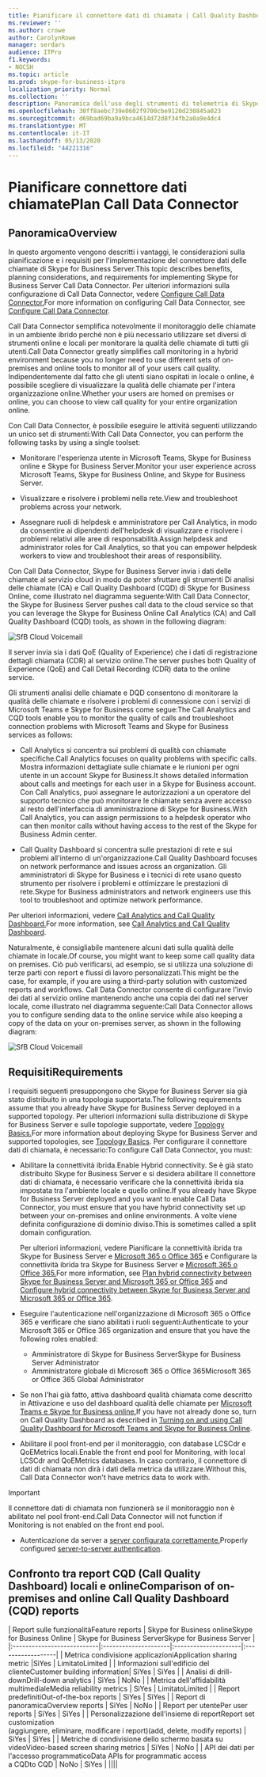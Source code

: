 ```yaml
---
title: Pianificare il connettore dati di chiamata | Call Quality Dashboard Monitoring Hybrid Analytics
ms.reviewer: ''
ms.author: crowe
author: CarolynRowe
manager: serdars
audience: ITPro
f1.keywords:
- NOCSH
ms.topic: article
ms.prod: skype-for-business-itpro
localization_priority: Normal
ms.collection: ''
description: Panoramica dell'uso degli strumenti di telemetria di Skype for Business online per monitorare un'implementazione locale in uno scenario ibrido.
ms.openlocfilehash: 30ff8aebc739e0602f9700cbe9120d230845a023
ms.sourcegitcommit: d69bad69ba9a9bca4614d72d8f34fb2a0a9e4dc4
ms.translationtype: MT
ms.contentlocale: it-IT
ms.lasthandoff: 05/13/2020
ms.locfileid: "44221316"
---
```

# <a name="plan-call-data-connector"></a><span data-ttu-id="a407c-103">Pianificare connettore dati chiamate</span><span class="sxs-lookup"><span data-stu-id="a407c-103">Plan Call Data Connector</span></span>

## <a name="overview"></a><span data-ttu-id="a407c-104">Panoramica</span><span class="sxs-lookup"><span data-stu-id="a407c-104">Overview</span></span>

<span data-ttu-id="a407c-105">In questo argomento vengono descritti i vantaggi, le considerazioni sulla pianificazione e i requisiti per l'implementazione del connettore dati delle chiamate di Skype for Business Server.</span><span class="sxs-lookup"><span data-stu-id="a407c-105">This topic describes benefits, planning considerations, and requirements for implementing Skype for Business Server Call Data Connector.</span></span> <span data-ttu-id="a407c-106">Per ulteriori informazioni sulla configurazione di Call Data Connector, vedere [Configure Call Data Connector.](configure-call-data-connector.md)</span><span class="sxs-lookup"><span data-stu-id="a407c-106">For more information on configuring Call Data Connector, see [Configure Call Data Connector](configure-call-data-connector.md).</span></span>


<span data-ttu-id="a407c-107">Call Data Connector semplifica notevolmente il monitoraggio delle chiamate in un ambiente ibrido perché non è più necessario utilizzare set diversi di strumenti online e locali per monitorare la qualità delle chiamate di tutti gli utenti.</span><span class="sxs-lookup"><span data-stu-id="a407c-107">Call Data Connector greatly simplifies call monitoring in a hybrid environment because you no longer need to use different sets of on-premises and online tools to monitor all of your users call quality.</span></span> <span data-ttu-id="a407c-108">Indipendentemente dal fatto che gli utenti siano ospitati in locale o online, è possibile scegliere di visualizzare la qualità delle chiamate per l'intera organizzazione online.</span><span class="sxs-lookup"><span data-stu-id="a407c-108">Whether your users are homed on premises or online, you can choose to view call quality for your entire organization online.</span></span>

<span data-ttu-id="a407c-109">Con Call Data Connector, è possibile eseguire le attività seguenti utilizzando un unico set di strumenti:</span><span class="sxs-lookup"><span data-stu-id="a407c-109">With Call Data Connector, you can perform the following tasks by using a single toolset:</span></span>

- <span data-ttu-id="a407c-110">Monitorare l'esperienza utente in Microsoft Teams, Skype for Business online e Skype for Business Server.</span><span class="sxs-lookup"><span data-stu-id="a407c-110">Monitor your user experience across Microsoft Teams, Skype for Business Online, and Skype for Business Server.</span></span>

- <span data-ttu-id="a407c-111">Visualizzare e risolvere i problemi nella rete.</span><span class="sxs-lookup"><span data-stu-id="a407c-111">View and troubleshoot problems across your network.</span></span>

- <span data-ttu-id="a407c-112">Assegnare ruoli di helpdesk e amministratore per Call Analytics, in modo da consentire ai dipendenti dell'helpdesk di visualizzare e risolvere i problemi relativi alle aree di responsabilità.</span><span class="sxs-lookup"><span data-stu-id="a407c-112">Assign helpdesk and administrator roles for Call Analytics, so that you can empower helpdesk workers to view and troubleshoot their areas of responsibility.</span></span>

<span data-ttu-id="a407c-113">Con Call Data Connector, Skype for Business Server invia i dati delle chiamate al servizio cloud in modo da poter sfruttare gli strumenti Di analisi delle chiamate (CA) e Call Quality Dashboard (CQD) di Skype for Business Online, come illustrato nel diagramma seguente:</span><span class="sxs-lookup"><span data-stu-id="a407c-113">With Call Data Connector, the Skype for Business Server pushes call data to the cloud service so that you can leverage the Skype for Business Online Call Analytics (CA) and Call Quality Dashboard (CQD) tools, as shown in the following diagram:</span></span>

![SfB Cloud Voicemail](../../sfbserver2019/media/call-data-connector-plan-1.png)

<span data-ttu-id="a407c-115">Il server invia sia i dati QoE (Quality of Experience) che i dati di registrazione dettagli chiamata (CDR) al servizio online.</span><span class="sxs-lookup"><span data-stu-id="a407c-115">The server pushes both Quality of Experience (QoE) and Call Detail Recording (CDR) data to the online service.</span></span>

<span data-ttu-id="a407c-116">Gli strumenti analisi delle chiamate e DQD consentono di monitorare la qualità delle chiamate e risolvere i problemi di connessione con i servizi di Microsoft Teams e Skype for Business come segue:</span><span class="sxs-lookup"><span data-stu-id="a407c-116">The Call Analytics and CQD tools enable you to monitor the quality of calls and troubleshoot connection problems with Microsoft Teams and Skype for Business services as follows:</span></span>

- <span data-ttu-id="a407c-117">Call Analytics si concentra sui problemi di qualità con chiamate specifiche.</span><span class="sxs-lookup"><span data-stu-id="a407c-117">Call Analytics focuses on quality problems with specific calls.</span></span> <span data-ttu-id="a407c-118">Mostra informazioni dettagliate sulle chiamate e le riunioni per ogni utente in un account Skype for Business.</span><span class="sxs-lookup"><span data-stu-id="a407c-118">It shows detailed information about calls and meetings for each user in a Skype for Business account.</span></span>  <span data-ttu-id="a407c-119">Con Call Analytics, puoi assegnare le autorizzazioni a un operatore del supporto tecnico che può monitorare le chiamate senza avere accesso al resto dell'interfaccia di amministrazione di Skype for Business.</span><span class="sxs-lookup"><span data-stu-id="a407c-119">With Call Analytics, you can assign permissions to a helpdesk operator who can then monitor calls without having access to the rest of the Skype for Business Admin center.</span></span>

- <span data-ttu-id="a407c-120">Call Quality Dashboard si concentra sulle prestazioni di rete e sui problemi all'interno di un'organizzazione.</span><span class="sxs-lookup"><span data-stu-id="a407c-120">Call Quality Dashboard focuses on network performance and issues across an organization.</span></span> <span data-ttu-id="a407c-121">Gli amministratori di Skype for Business e i tecnici di rete usano questo strumento per risolvere i problemi e ottimizzare le prestazioni di rete.</span><span class="sxs-lookup"><span data-stu-id="a407c-121">Skype for Business administrators and network engineers use this tool to troubleshoot and optimize network performance.</span></span>

<span data-ttu-id="a407c-122">Per ulteriori informazioni, vedere [Call Analytics and Call Quality Dashboard.](https://docs.microsoft.com/SkypeForBusiness/using-call-quality-in-your-organization/difference-between-call-analytics-and-call-quality-dashboard)</span><span class="sxs-lookup"><span data-stu-id="a407c-122">For more information, see [Call Analytics and Call Quality Dashboard](https://docs.microsoft.com/SkypeForBusiness/using-call-quality-in-your-organization/difference-between-call-analytics-and-call-quality-dashboard).</span></span>

<span data-ttu-id="a407c-123">Naturalmente, è consigliabile mantenere alcuni dati sulla qualità delle chiamate in locale.</span><span class="sxs-lookup"><span data-stu-id="a407c-123">Of course, you might want to keep some call quality data on premises.</span></span> <span data-ttu-id="a407c-124">Ciò può verificarsi, ad esempio, se si utilizza una soluzione di terze parti con report e flussi di lavoro personalizzati.</span><span class="sxs-lookup"><span data-stu-id="a407c-124">This might be the case, for example, if you are using a third-party solution with customized reports and workflows.</span></span>  <span data-ttu-id="a407c-125">Call Data Connector consente di configurare l'invio dei dati al servizio online mantenendo anche una copia dei dati nel server locale, come illustrato nel diagramma seguente:</span><span class="sxs-lookup"><span data-stu-id="a407c-125">Call Data Connector allows you to configure sending data to the online service while also keeping a copy of the data on your on-premises server, as shown in the following diagram:</span></span>

![SfB Cloud Voicemail](../../sfbserver2019/media/call-data-connector-plan-2.png)

## <a name="requirements"></a><span data-ttu-id="a407c-127">Requisiti</span><span class="sxs-lookup"><span data-stu-id="a407c-127">Requirements</span></span>

<span data-ttu-id="a407c-128">I requisiti seguenti presuppongono che Skype for Business Server sia già stato distribuito in una topologia supportata.</span><span class="sxs-lookup"><span data-stu-id="a407c-128">The following requirements assume that you already have Skype for Business Server deployed in a supported topology.</span></span>  <span data-ttu-id="a407c-129">Per ulteriori informazioni sulla distribuzione di Skype for Business Server e sulle topologie supportate, vedere [Topology Basics.](https://docs.microsoft.com/SkypeForBusiness/plan-your-deployment/topology-basics/topology-basics)</span><span class="sxs-lookup"><span data-stu-id="a407c-129">For more information about deploying Skype for Business Server and supported topologies, see [Topology Basics](https://docs.microsoft.com/SkypeForBusiness/plan-your-deployment/topology-basics/topology-basics).</span></span> <span data-ttu-id="a407c-130">Per configurare il connettore dati di chiamata, è necessario:</span><span class="sxs-lookup"><span data-stu-id="a407c-130">To configure Call Data Connector, you must:</span></span>

- <span data-ttu-id="a407c-131">Abilitare la connettività ibrida.</span><span class="sxs-lookup"><span data-stu-id="a407c-131">Enable Hybrid connectivity.</span></span> <span data-ttu-id="a407c-132">Se è già stato distribuito Skype for Business Server e si desidera abilitare Il connettore dati di chiamata, è necessario verificare che la connettività ibrida sia impostata tra l'ambiente locale e quello online.</span><span class="sxs-lookup"><span data-stu-id="a407c-132">If you already have Skype for Business Server deployed and you want to enable Call Data Connector, you must ensure that you have hybrid connectivity set up between your on-premises and online environments.</span></span> <span data-ttu-id="a407c-133">A volte viene definita configurazione di dominio diviso.</span><span class="sxs-lookup"><span data-stu-id="a407c-133">This is sometimes called a split domain configuration.</span></span>

   <span data-ttu-id="a407c-134">Per ulteriori informazioni, vedere Pianificare la connettività ibrida tra Skype for Business Server e [Microsoft 365 o Office 365](plan-hybrid-connectivity.md) e Configurare la connettività ibrida tra Skype for Business Server e [Microsoft 365 o Office 365.](configure-hybrid-connectivity.md)</span><span class="sxs-lookup"><span data-stu-id="a407c-134">For more information, see [Plan hybrid connectivity between Skype for Business Server and Microsoft 365 or Office 365](plan-hybrid-connectivity.md) and [Configure hybrid connectivity between Skype for Business Server and Microsoft 365 or Office 365](configure-hybrid-connectivity.md).</span></span>

- <span data-ttu-id="a407c-135">Eseguire l'autenticazione nell'organizzazione di Microsoft 365 o Office 365 e verificare che siano abilitati i ruoli seguenti:</span><span class="sxs-lookup"><span data-stu-id="a407c-135">Authenticate to your Microsoft 365 or Office 365 organization and ensure that you have the following roles enabled:</span></span>

  - <span data-ttu-id="a407c-136">Amministratore di Skype for Business Server</span><span class="sxs-lookup"><span data-stu-id="a407c-136">Skype for Business Server Administrator</span></span>
  - <span data-ttu-id="a407c-137">Amministratore globale di Microsoft 365 o Office 365</span><span class="sxs-lookup"><span data-stu-id="a407c-137">Microsoft 365 or Office 365 Global Administrator</span></span>

- <span data-ttu-id="a407c-138">Se non l'hai già fatto, attiva dashboard qualità chiamata come descritto in Attivazione e uso del dashboard qualità delle chiamate per [Microsoft Teams e Skype for Business online.](/microsoftteams/turning-on-and-using-call-quality-dashboard)</span><span class="sxs-lookup"><span data-stu-id="a407c-138">If you have not already done so, turn on Call Quality Dashboard as described in [Turning on and using Call Quality Dashboard for Microsoft Teams and Skype for Business Online](/microsoftteams/turning-on-and-using-call-quality-dashboard).</span></span>

- <span data-ttu-id="a407c-139">Abilitare il pool front-end per il monitoraggio, con database LCSCdr e QoEMetrics locali.</span><span class="sxs-lookup"><span data-stu-id="a407c-139">Enable the front end pool for Monitoring, with local LCSCdr and QoEMetrics databases.</span></span> <span data-ttu-id="a407c-140">In caso contrario, il connettore di dati di chiamata non dirà i dati della metrica da utilizzare.</span><span class="sxs-lookup"><span data-stu-id="a407c-140">Without this, Call Data Connector won't have metrics data to work with.</span></span>

> [!IMPORTANT]
> <span data-ttu-id="a407c-141">Il connettore dati di chiamata non funzionerà se il monitoraggio non è abilitato nel pool front-end.</span><span class="sxs-lookup"><span data-stu-id="a407c-141">Call Data Connector will not function if Monitoring is not enabled on the front end pool.</span></span>

- <span data-ttu-id="a407c-142">Autenticazione da server a [server configurata correttamente.](https://docs.microsoft.com/skypeforbusiness/manage/authentication/server-to-server-and-partner-applications)</span><span class="sxs-lookup"><span data-stu-id="a407c-142">Properly configured [server-to-server authentication](https://docs.microsoft.com/skypeforbusiness/manage/authentication/server-to-server-and-partner-applications).</span></span> 

## <a name="comparison-of-on-premises-and-online-call-quality-dashboard-cqd-reports"></a><span data-ttu-id="a407c-143">Confronto tra report CQD (Call Quality Dashboard) locali e online</span><span class="sxs-lookup"><span data-stu-id="a407c-143">Comparison of on-premises and online Call Quality Dashboard (CQD) reports</span></span>

| <span data-ttu-id="a407c-144">Report sulle funzionalità</span><span class="sxs-lookup"><span data-stu-id="a407c-144">Feature reports</span></span> | <span data-ttu-id="a407c-145">Skype for Business online</span><span class="sxs-lookup"><span data-stu-id="a407c-145">Skype for Business Online</span></span> | <span data-ttu-id="a407c-146">Skype for Business Server</span><span class="sxs-lookup"><span data-stu-id="a407c-146">Skype for Business Server</span></span>   |
|:---------------------------|:---------------------|:---------------------|:------------------|
| <span data-ttu-id="a407c-147">Metrica condivisione applicazioni</span><span class="sxs-lookup"><span data-stu-id="a407c-147">Application sharing metric</span></span> |<span data-ttu-id="a407c-148">Sì</span><span class="sxs-lookup"><span data-stu-id="a407c-148">Yes</span></span> | <span data-ttu-id="a407c-149">Limitato</span><span class="sxs-lookup"><span data-stu-id="a407c-149">Limited</span></span> |
| <span data-ttu-id="a407c-150">Informazioni sull'edificio del cliente</span><span class="sxs-lookup"><span data-stu-id="a407c-150">Customer building information</span></span>| <span data-ttu-id="a407c-151">Sì</span><span class="sxs-lookup"><span data-stu-id="a407c-151">Yes</span></span> | <span data-ttu-id="a407c-152">Sì</span><span class="sxs-lookup"><span data-stu-id="a407c-152">Yes</span></span> |
| <span data-ttu-id="a407c-153">Analisi di drill-down</span><span class="sxs-lookup"><span data-stu-id="a407c-153">Drill-down analytics</span></span> | <span data-ttu-id="a407c-154">Sì</span><span class="sxs-lookup"><span data-stu-id="a407c-154">Yes</span></span> | <span data-ttu-id="a407c-155">No</span><span class="sxs-lookup"><span data-stu-id="a407c-155">No</span></span> |
| <span data-ttu-id="a407c-156">Metrica dell'affidabilità multimediale</span><span class="sxs-lookup"><span data-stu-id="a407c-156">Media reliability metrics</span></span> | <span data-ttu-id="a407c-157">Sì</span><span class="sxs-lookup"><span data-stu-id="a407c-157">Yes</span></span> | <span data-ttu-id="a407c-158">Limitato</span><span class="sxs-lookup"><span data-stu-id="a407c-158">Limited</span></span> |
| <span data-ttu-id="a407c-159">Report predefiniti</span><span class="sxs-lookup"><span data-stu-id="a407c-159">Out-of-the-box reports</span></span> | <span data-ttu-id="a407c-160">Sì</span><span class="sxs-lookup"><span data-stu-id="a407c-160">Yes</span></span> | <span data-ttu-id="a407c-161">Sì</span><span class="sxs-lookup"><span data-stu-id="a407c-161">Yes</span></span> |
| <span data-ttu-id="a407c-162">Report di panoramica</span><span class="sxs-lookup"><span data-stu-id="a407c-162">Overview reports</span></span> | <span data-ttu-id="a407c-163">Sì</span><span class="sxs-lookup"><span data-stu-id="a407c-163">Yes</span></span> | <span data-ttu-id="a407c-164">No</span><span class="sxs-lookup"><span data-stu-id="a407c-164">No</span></span> |
| <span data-ttu-id="a407c-165">Report per utente</span><span class="sxs-lookup"><span data-stu-id="a407c-165">Per user reports</span></span> | <span data-ttu-id="a407c-166">Sì</span><span class="sxs-lookup"><span data-stu-id="a407c-166">Yes</span></span> | <span data-ttu-id="a407c-167">Sì</span><span class="sxs-lookup"><span data-stu-id="a407c-167">Yes</span></span> |
| <span data-ttu-id="a407c-168">Personalizzazione dell'insieme di report</span><span class="sxs-lookup"><span data-stu-id="a407c-168">Report set customization</span></span> <br> <span data-ttu-id="a407c-169">(aggiungere, eliminare, modificare i report)</span><span class="sxs-lookup"><span data-stu-id="a407c-169">(add, delete, modify reports)</span></span> | <span data-ttu-id="a407c-170">Sì</span><span class="sxs-lookup"><span data-stu-id="a407c-170">Yes</span></span> | <span data-ttu-id="a407c-171">Sì</span><span class="sxs-lookup"><span data-stu-id="a407c-171">Yes</span></span> |
| <span data-ttu-id="a407c-172">Metriche di condivisione dello schermo basata su video</span><span class="sxs-lookup"><span data-stu-id="a407c-172">Video-based screen sharing metrics</span></span> | <span data-ttu-id="a407c-173">Sì</span><span class="sxs-lookup"><span data-stu-id="a407c-173">Yes</span></span> | <span data-ttu-id="a407c-174">No</span><span class="sxs-lookup"><span data-stu-id="a407c-174">No</span></span> |
| <span data-ttu-id="a407c-175">API dei dati per l'accesso programmatico</span><span class="sxs-lookup"><span data-stu-id="a407c-175">Data APIs for programmatic access</span></span> <br> <span data-ttu-id="a407c-176">a CQD</span><span class="sxs-lookup"><span data-stu-id="a407c-176">to CQD</span></span> | <span data-ttu-id="a407c-177">No</span><span class="sxs-lookup"><span data-stu-id="a407c-177">No</span></span> | <span data-ttu-id="a407c-178">Sì</span><span class="sxs-lookup"><span data-stu-id="a407c-178">Yes</span></span> |
||||
